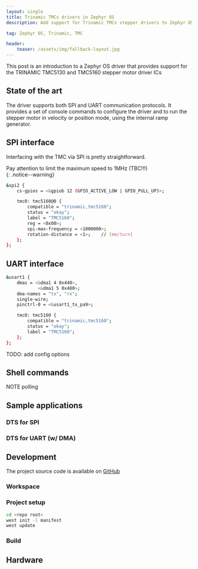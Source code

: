 ```yaml
---
layout: single
title: Trinamic TMCs drivers in Zephyr OS
description: Add support for Trinamic TMCs stepper drivers to Zephyr OS

tag: Zephyr OS, Trinamic, TMC

header:
    teaser: /assets/img/fallback-layout.jpg
---
```


This post is an introduction to a Zephyr OS driver that provides support for the TRINAMIC TMC5130 and TMC5160 stepper motor driver ICs

## State of the art

The driver supports both SPI and UART communication protocols. It provides a set of console commands to configure the driver and to run the stepper motor in velocity or position mode, using the internal ramp generator. 

## SPI interface

Interfacing with the TMC via SPI is pretty straightforward.  

Pay attention to limit the maximum speed to 1MHz (TBC!!!)  
{: .notice--warning}  

``` bash
&spi2 {
    cs-gpios = <&gpiob 12 (GPIO_ACTIVE_LOW | GPIO_PULL_UP)>;

    tmc0: tmc5160@0 {
        compatible = "trinamic,tmc5160";
        status = "okay";
        label = "TMC5160";
        reg = <0x00>;
        spi-max-frequency = <1000000>;
        rotation-distance = <1>;    // [mm/turn]
    };
};
```

## UART interface

``` bash
&usart1 {
    dmas = <&dma1 4 0x440>,
            <&dma1 5 0x480>;
    dma-names = "tx", "rx";
    single-wire;
    pinctrl-0 = <&usart1_tx_pa9>;

    tmc0: tmc5160 {
        compatible = "trinamic,tmc5160";
        status = "okay";
        label = "TMC5160";
    };
};
```
TODO: add config options

## Shell commands

NOTE polling  

## Sample applications

### DTS for SPI

### DTS for UART (w/ DMA)


## Development

The project source code is available on [GitHub](https://github.com/cooked/zephyr-trinamic)  

### Workspace
### Project setup
``` bash
cd <repo root>
west init -l manifest
west update
```

### Build

## Hardware